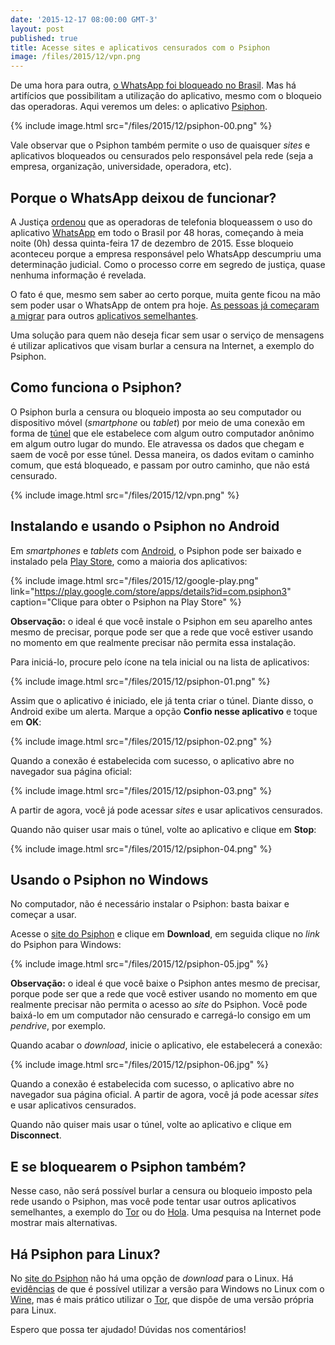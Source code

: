 ```yaml
---
date: '2015-12-17 08:00:00 GMT-3'
layout: post
published: true
title: Acesse sites e aplicativos censurados com o Psiphon
image: /files/2015/12/vpn.png
---
```


De uma hora para outra, [o WhatsApp foi bloqueado no Brasil][noticia-whatsapp]. Mas há artifícios que possibilitam a utilização do aplicativo, mesmo com o bloqueio das operadoras. Aqui veremos um deles: o aplicativo [Psiphon][psiphon].

{% include image.html src="/files/2015/12/psiphon-00.png" %}

Vale observar que o Psiphon também permite o uso de quaisquer *sites* e aplicativos bloqueados ou censurados pelo responsável pela rede (seja a empresa, organização, universidade, operadora, etc).

## Porque o WhatsApp deixou de funcionar?

A Justiça [ordenou][noticia-whatsapp] que as operadoras de telefonia bloqueassem o uso do aplicativo [WhatsApp][whatsapp] em todo o Brasil por 48 horas, começando à meia noite (0h) dessa quinta-feira 17 de dezembro de 2015. Esse bloqueio aconteceu porque a empresa responsável pelo WhatsApp descumpriu uma determinação judicial. Como o processo corre em segredo de justiça, quase nenhuma informação é revelada.

O fato é que, mesmo sem saber ao certo porque, muita gente ficou na mão sem poder usar o WhatsApp de ontem pra hoje. [As pessoas já começaram a migrar][noticia-telegram] para outros [aplicativos semelhantes][alternativas-whatsapp].

Uma solução para quem não deseja ficar sem usar o serviço de mensagens é utilizar aplicativos que visam burlar a censura na Internet, a exemplo do Psiphon.

## Como funciona o Psiphon?

O Psiphon burla a censura ou bloqueio imposta ao seu computador ou dispositivo móvel (*smartphone* ou *tablet*) por meio de uma conexão em forma de [túnel][vpn] que ele estabelece com algum outro computador anônimo em algum outro lugar do mundo. Ele atravessa os dados que chegam e saem de você por esse túnel. Dessa maneira, os dados evitam o caminho comum, que está bloqueado, e passam por outro caminho, que não está censurado.

{% include image.html src="/files/2015/12/vpn.png" %}

## Instalando e usando o Psiphon no Android

Em *smartphones* e *tablets* com [Android][android], o Psiphon pode ser baixado e instalado pela [Play Store][play-store], como a maioria dos aplicativos:

{% include image.html src="/files/2015/12/google-play.png" link="https://play.google.com/store/apps/details?id=com.psiphon3" caption="Clique para obter o Psiphon na Play Store" %}

**Observação:** o ideal é que você instale o Psiphon em seu aparelho antes mesmo de precisar, porque pode ser que a rede que você estiver usando no momento em que realmente precisar não permita essa instalação.

Para iniciá-lo, procure pelo ícone na tela inicial ou na lista de aplicativos:

{% include image.html src="/files/2015/12/psiphon-01.png" %}

Assim que o aplicativo é iniciado, ele já tenta criar o túnel. Diante disso, o Android exibe um alerta. Marque a opção **Confio nesse aplicativo** e toque em **OK**:

{% include image.html src="/files/2015/12/psiphon-02.png" %}

Quando a conexão é estabelecida com sucesso, o aplicativo abre no navegador sua página oficial:

{% include image.html src="/files/2015/12/psiphon-03.png" %}

A partir de agora, você já pode acessar *sites* e usar aplicativos censurados.

Quando não quiser usar mais o túnel, volte ao aplicativo e clique em **Stop**:

{% include image.html src="/files/2015/12/psiphon-04.png" %}

## Usando o Psiphon no Windows

No computador, não é necessário instalar o Psiphon: basta baixar e começar a usar.

Acesse o [site do Psiphon][psiphon] e clique em **Download**, em seguida clique no *link* do Psiphon para Windows:

{% include image.html src="/files/2015/12/psiphon-05.jpg" %}

**Observação:** o ideal é que você baixe o Psiphon antes mesmo de precisar, porque pode ser que a rede que você estiver usando no momento em que realmente precisar não permita o acesso ao *site* do Psiphon. Você pode baixá-lo em um computador não censurado e carregá-lo consigo em um *pendrive*, por exemplo.

Quando acabar o *download*, inicie o aplicativo, ele estabelecerá a conexão:

{% include image.html src="/files/2015/12/psiphon-06.jpg" %}

Quando a conexão é estabelecida com sucesso, o aplicativo abre no navegador sua página oficial. A partir de agora, você já pode acessar *sites* e usar aplicativos censurados.

Quando não quiser mais usar o túnel, volte ao aplicativo e clique em **Disconnect**.

## E se bloquearem o Psiphon também?

Nesse caso, não será possível burlar a censura ou bloqueio imposto pela rede usando o Psiphon, mas você pode tentar usar outros aplicativos semelhantes, a exemplo do [Tor][tor] ou do [Hola][hola]. Uma pesquisa na Internet pode mostrar mais alternativas.

## Há Psiphon para Linux?

No [site do Psiphon][psiphon] não há uma opção de *download* para o Linux. Há [evidências][psiphon-linux] de que é possível utilizar a versão para Windows no Linux com o [Wine][wine], mas é mais prático utilizar o [Tor][tor], que dispõe de uma versão própria para Linux.

Espero que possa ter ajudado! Dúvidas nos comentários!

[noticia-whatsapp]:         http://g1.globo.com/tecnologia/noticia/2015/12/operadoras-sao-intimadas-bloquear-whatsapp-no-brasil-por-48-horas.html
[psiphon]:                  https://psiphon3.com/pt_PT/index.html
[whatsapp]:                 https://www.whatsapp.com/?l=pt_br
[noticia-telegram]:         http://g1.globo.com/tecnologia/noticia/2015/12/telegram-whatsapp-bloqueado-faz-app-ter-500-mil-novos-brasileiros-em-3-h.html
[alternativas-whatsapp]:    http://www.tecmundo.com.br/bate-papo/51611-10-alternativas-para-substituir-o-whatsapp.htm
[vpn]:                      http://www.tecmundo.com.br/1427-o-que-e-vpn-.htm
[android]:                  https://www.android.com/intl/pt-BR_br/
[play-store]:               https://play.google.com/store/apps?hl=pt_BR
[tor]:                      https://www.torproject.org/download/download.html
[hola]:                     https://hola.org/
[linux]:                    https://www.vivaolinux.com.br/linux/
[psiphon-linux]:            http://askubuntu.com/a/637573
[wine]:                     https://www.winehq.org/
